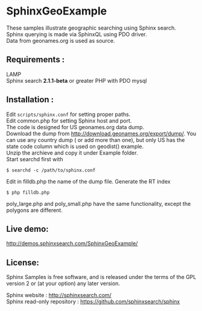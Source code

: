 SphinxGeoExample
=========================

These samples illustrate geographic searching using Sphinx search.     
Sphinx querying is made via SphinxQL using PDO driver.    
Data from geonames.org is used as source.     


Requirements :
-------------------------------------------
LAMP  
Sphinx search  **2.1.1-beta** or greater
PHP with PDO mysql  

Installation :
-------------------------------------------
Edit `scripts/sphinx.conf` for setting proper paths.    
Edit common.php for setting Sphinx host and port.   
The code is designed for  US geonames.org data dump.    
Download the dump from http://download.geonames.org/export/dump/. You can use any country dump ( or add more than one), 
but only US has the state code column which is used on geodist() example.    
Unzip the archieve and copy it under Example folder.   
Start searchd first with
 
    $ searchd -c /path/to/sphinx.conf    
   
Edit in filldb.php the name of the dump file.
Generate the RT index
 
    $ php filldb.php
poly_large.php and poly_small.php have the same functionality, except the polygons are different.   

Live demo:
-------------------------------------------
http://demos.sphinxsearch.com/SphinxGeoExample/

License:
-------------------------------------------
Sphinx Samples  is free software, and is released under the terms of the GPL version 2 or (at your option) any later version.

Sphinx website : http://sphinxsearch.com/  
Sphinx read-only repository : https://github.com/sphinxsearch/sphinx 
